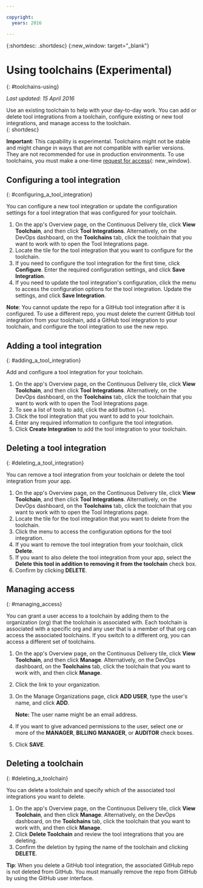 ```yaml
---

copyright:
  years: 2016

---
```


{:shortdesc: .shortdesc}
{:new_window: target="_blank"}

# Using toolchains (Experimental)
{: #toolchains-using}

*Last updated: 15 April 2016*

Use an existing toolchain to help with your day-to-day work. You can add or delete tool integrations from a toolchain, configure existing or new tool integrations, and manage access to the toolchain.  
{: shortdesc}

**Important**: This capability is experimental. Toolchains might not be stable and might change in ways that are not compatible with earlier versions. They are not recommended for use in production environments. To use toolchains, you must make a one-time [request for access](https://new-console-ondeck.ng.bluemix.net/devops?cm_mmc=IBMBluemixGarageMethod-_-MethodSite-_-10-19-15::12-31-18-_-toolchains-welcome-page){: new_window}. 

## Configuring a tool integration
{: #configuring_a_tool_integration}

You can configure a new tool integration or update the configuration settings for a tool integration that was configured for your toolchain.

1. On the app's Overview page, on the Continuous Delivery tile, click **View Toolchain**, and then click **Tool Integrations**. Alternatively, on the DevOps dashboard, on the **Toolchains** tab, click the toolchain that you want to work with to open the Tool Integrations page.
2. Locate the tile for the tool integration that you want to configure for the toolchain. 
3. If you need to configure the tool integration for the first time, click **Configure**. Enter the required configuration settings, and click **Save Integration**.
4. If you need to update the tool integration's configuration, click the menu to access the configuration options for the tool integration. Update the settings, and click **Save Integration**.

 **Note**: You cannot update the repo for a GitHub tool integration after it is configured. To use a different repo, you must delete the current GitHub tool integration from your toolchain, add a GitHub tool integration to your toolchain, and configure the tool integration to use the new repo.

## Adding a tool integration
{: #adding_a_tool_integration}

Add and configure a tool integration for your toolchain.

1. On the app's Overview page, on the Continuous Delivery tile, click **View Toolchain**, and then click **Tool Integrations**. Alternatively, on the DevOps dashboard, on the **Toolchains** tab, click the toolchain that you want to work with to open the Tool Integrations page.
2. To see a list of tools to add, click the add button (+).
3. Click the tool integration that you want to add to your toolchain.
4. Enter any required information to configure the tool integration. 
5. Click **Create Integration** to add the tool integration to your toolchain.

## Deleting a tool integration
{: #deleting_a_tool_integration}

You can remove a tool integration from your toolchain or delete the tool integration from your app. 

1. On the app's Overview page, on the Continuous Delivery tile, click **View Toolchain**, and then click **Tool Integrations**. Alternatively, on the DevOps dashboard, on the **Toolchains** tab, click the toolchain that you want to work with to open the Tool Integrations page.
2. Locate the tile for the tool integration that you want to delete from the toolchain. 
3. Click the menu to access the configuration options for the tool integration.
4. If you want to remove the tool integration from your toolchain, click **Delete**.
5. If you want to also delete the tool integration from your app, select the **Delete this tool in addition to removing it from the toolchain** check box.
5. Confirm by clicking **DELETE**.

## Managing access
{: #managing_access}

You can grant a user access to a toolchain by adding them to the organization (org) that the toolchain is associated with. Each toolchain is associated with a specific org and any user that is a member of that org can access the associated toolchains. If you switch to a different org, you can access a different set of toolchains.

<!--CA: Commenting out the content on authentication for Interconnect since it applies to GitHub Enterprise. This content can be exposed again when GHE is supported for the Dedicated Beta 2.-->

<!--You have three authentication options for your Bluemix dedicated environment: LDAP, SAML, or Web ID. 

**Important:** For this beta, Web ID authentication requires additional user management on GitHub Enterprise.

If you use LDAP or SAML authentication in your Bluemix dedicated environment, when you add users to your Bluemix org and spaces, the users can log in to GitHub Enterprise by using their Bluemix ID and password, and accounts are created for them. When you add users to your Bluemix org and spaces, they are not automatically added to the GitHub Enterprise repo. Someone who has admin privileges for the repo must add them.  

If you use Web ID authentication, when you add users to your Bluemix org and spaces, a GitHub Enterprise site administrator must set up a GitHub Enterprise account for those users. Alternatively, new users can create a toolchain, in which case a GitHub Enterprise account is created for them. However, if those users want to access repos that are associated with toolchains besides their own, they must be granted access to those repos.

To add a user: -->

1. On the app's Overview page, on the Continuous Delivery tile, click **View Toolchain**, and then click **Manage**. Alternatively, on the DevOps dashboard, on the **Toolchains** tab, click the toolchain that you want to work with, and then click **Manage**.  

2. Click the link to your organization. 

3. On the Manage Organizations page, click **ADD USER**, type the user's name, and click **ADD**.

   **Note:** The user name might be an email address.
   
4. If you want to give advanced permissions to the user, select one or more of the **MANAGER**, **BILLING MANAGER**, or **AUDITOR** check boxes.

5. Click **SAVE**.

## Deleting a toolchain
{: #deleting_a_toolchain}

You can delete a toolchain and specify which of the associated tool integrations you want to delete.

1. On the app's Overview page, on the Continuous Delivery tile, click **View Toolchain**, and then click **Manage**. Alternatively, on the DevOps dashboard, on the **Toolchains** tab, click the toolchain that you want to work with, and then click **Manage**. 
2. Click **Delete Toolchain** and review the tool integrations that you are deleting.
3. Confirm the deletion by typing the name of the toolchain and clicking **DELETE**.

 **Tip**: When you delete a GitHub tool integration, the associated GitHub repo is not deleted from GitHub. You must manually remove the repo from GitHub by using the GitHub user interface.
